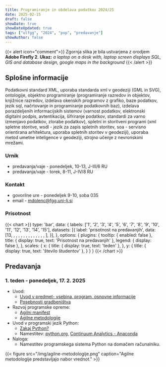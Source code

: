 ```yaml
---
title: Programiranje in obdelava podatkov 2024/25
date: 2025-02-15
draft: false
showDate: true
showDateUpdated: true
tags: ["ulfgg", "2024", "pop", "predavanje"]
showAuthor: false
---
```


{{< alert icon="comment">}}
Zgornja slika je bila ustvarjena z orodjem **Adobe Firefly 2**.
**Ukaz:** *a laptop on a desk with, laptop screen displays SQL, GIS and database design, google maps in the background*
{{< /alert >}}

## Splošne informacije

Podatkovni standard XML, uporaba standarda xml v geodeziji (GML in SVG), ontologije, objektno programiranje (programiranje razredov in objektov, knjižnice razredov, izdelava okenskih programov z grafiko, baze podatkov, jezik sql, načrtovanje in programiranje podatkovnih baz), izdelava porazdeljenih informacijskih sistemov (varnost podatkov, elektronski digitalni podpis, avtentikacija, šifriranje podatkov, standardi za varno izmenjavo podatkov, zlorabe podatkov), spletni in storitveni programi (xml spletne storitve, wsdl - jezik za zapis spletnih storitev, soa - servisno orientirana arhitektura, uporaba spletnih storitev v geodeziji), uporaba metod umetne inteligence v geodeziji, strojno učenje z nevronskimi mrežami.

### Urnik

- predavanja/vaje - ponedeljek, 10-13, J-III/6 RU
- predavanja/vaje - torek, 8-11, J-IV/8 RU

### Kontakt

- govorilne ure - ponedeljek 9-10, soba 035
- email - [mdolenc@fgg.uni-lj.si](mailto:mdolenc@fgg.uni-lj.si)

### Prisotnost

{{< chart >}}
type: 'bar',
data: {
  labels: ['1', '2', '3', '4', '5', '6', '7', '8', '9', '10', '11', '12', '13', '14', '15'],
  datasets: [{
    label: 'prisotnost na predavanjih',
    data: [13, , , , , , , , , , , , , , ],
  }],
},
options: {
	plugins: {
		tooltip: {
			enabled: false
		},
		title: {
			display: true,
			text: 'Prisotnost na predavanjih'
		},
		legend: {
			display: false
		},
	},
	scales: {
		x: {
			title: {
          		display: true,
          		text: 'teden'
	        },
		},
		y: {
			title: {
          		display: true,
          		text: 'število študentov'
	        },
		}
	}
}
{{< /chart >}}

## Predavanja

### 1. teden - ponedeljek, 17. 2. 2025

- Uvod:
	* [Uvod v predmet- vsebina, program, osnovne informacije](/files/pop-2024.pdf)
	* [Posebnosti gradbeništva](/files/posebnosti-gradbenistva.pdf)
- Razvoj programske opreme:
	* [Agilni manifest](/files/agilni-manifest.pdf)
	* [Agilne metodologije](/files/agilne-metodologije.pdf)
- Uvod v programski jezik Python:
	* [Zakaj Python?](http://media.matevzdolenc.com/ul-fgg/2022-2023/zakaj-python.pdf)
	* Namestitev: [python.org](http://python.org), [Continuum Analytics - Anaconda](https://www.anaconda.com/download)
- Naloga:
	* Namestitev programskega sistema Python na domačem računalniku.
		
{{< figure src="/img/agilne-metodologije.png" caption="Agilne metodologije predstavljajo nabor vrednot." >}}

